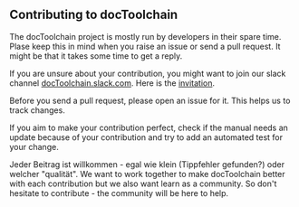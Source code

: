 ## Contributing to docToolchain

The docToolchain project is mostly run by developers in their spare time. 
Plase keep this in mind when you raise an issue or send a pull request. It might be that it takes some time to get a reply.

If you are unsure about your contribution, you might want to join our slack channel [docToolchain.slack.com](https://doctoolchain.slack.com). 
Here is the [invitation](https://join.slack.com/t/doctoolchain/shared_invite/enQtMjk4NDU5ODA1NTI0LWQ5NzFmMjY1YzU0MDE2YzFjZmE0ODNjMjUzYmY5NjcxNmEwYmUzNGUxYzQ1OWNiMmYyM2UxYzg1MmI1Zjg4ZWU).

Before you send a pull request, please open an issue for it.
This helps us to track changes.

If you aim to make your contribution perfect, check if the manual needs an update because of your contribution and try to add an automated test for your change.

Jeder Beitrag ist willkommen - egal wie klein (Tippfehler gefunden?) oder welcher "qualität".
We want to work together to make docToolchain better with each contribution but we also want learn as a community.
So don't hesitate to contribute - the community will be here to help.
